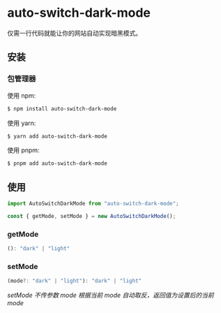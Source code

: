 # auto-switch-dark-mode

仅需一行代码就能让你的网站自动实现暗黑模式。

## 安装

### 包管理器

使用 npm:

```bash
$ npm install auto-switch-dark-mode
```

使用 yarn:

```bash
$ yarn add auto-switch-dark-mode
```

使用 pnpm:

```bash
$ pnpm add auto-switch-dark-mode
```

## 使用

```js
import AutoSwitchDarkMode from "auto-switch-dark-mode";

const { getMode, setMode } = new AutoSwitchDarkMode();
```

### getMode

```ts
(): "dark" | "light"
```

### setMode

```ts
(mode?: "dark" | "light"): "dark" | "light"
```

*setMode 不传参数 mode 根据当前 mode 自动取反，返回值为设置后的当前 mode*